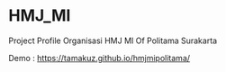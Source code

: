 # HMJ_MI
Project Profile Organisasi HMJ MI Of Politama Surakarta

Demo : https://tamakuz.github.io/hmjmipolitama/